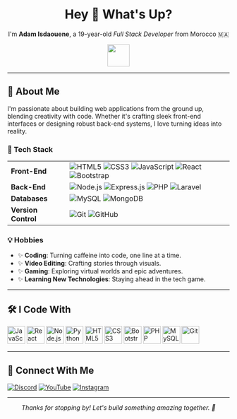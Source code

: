 <div align="center">
  <h1>Hey 👋 What's Up?</h1>
  <p>I'm <strong>Adam Isdaouene</strong>, a 19-year-old <em>Full Stack Developer</em> from Morocco 🇲🇦</p>
  <img src="https://media.giphy.com/media/hvRJCLFzcasrR4ia7z/giphy.gif" width="50"/>
</div>

---

## 🌟 About Me

I'm passionate about building web applications from the ground up, blending creativity with code. Whether it's crafting sleek front-end interfaces or designing robust back-end systems, I love turning ideas into reality.

### 🔧 Tech Stack
<table>
  <tr>
    <td><strong>Front-End</strong></td>
    <td>
      <img src="https://img.shields.io/badge/HTML5-E34F26?style=flat-square&logo=html5&logoColor=white" alt="HTML5"/>
      <img src="https://img.shields.io/badge/CSS3-1572B6?style=flat-square&logo=css3&logoColor=white" alt="CSS3"/>
      <img src="https://img.shields.io/badge/JavaScript-F7DF1E?style=flat-square&logo=javascript&logoColor=black" alt="JavaScript"/>
      <img src="https://img.shields.io/badge/React-61DAFB?style=flat-square&logo=react&logoColor=black" alt="React"/>
      <img src="https://img.shields.io/badge/Bootstrap-7952B3?style=flat-square&logo=bootstrap&logoColor=white" alt="Bootstrap"/>
    </td>
  </tr>
  <tr>
    <td><strong>Back-End</strong></td>
    <td>
      <img src="https://img.shields.io/badge/Node.js-339933?style=flat-square&logo=nodedotjs&logoColor=white" alt="Node.js"/>
      <img src="https://img.shields.io/badge/Express.js-000000?style=flat-square&logo=express&logoColor=white" alt="Express.js"/>
      <img src="https://img.shields.io/badge/PHP-777BB4?style=flat-square&logo=php&logoColor=white" alt="PHP"/>
      <img src="https://img.shields.io/badge/Laravel-FF2D20?style=flat-square&logo=laravel&logoColor=white" alt="Laravel"/>
    </td>
  </tr>
  <tr>
    <td><strong>Databases</strong></td>
    <td>
      <img src="https://img.shields.io/badge/MySQL-4479A1?style=flat-square&logo=mysql&logoColor=white" alt="MySQL"/>
      <img src="https://img.shields.io/badge/MongoDB-47A248?style=flat-square&logo=mongodb&logoColor=white" alt="MongoDB"/>
    </td>
  </tr>
  <tr>
    <td><strong>Version Control</strong></td>
    <td>
      <img src="https://img.shields.io/badge/Git-F05032?style=flat-square&logo=git&logoColor=white" alt="Git"/>
      <img src="https://img.shields.io/badge/GitHub-181717?style=flat-square&logo=github&logoColor=white" alt="GitHub"/>
    </td>
  </tr>
</table>

### 💡 Hobbies
- ✨ **Coding**: Turning caffeine into code, one line at a time.
- ✨ **Video Editing**: Crafting stories through visuals.
- ✨ **Gaming**: Exploring virtual worlds and epic adventures.
- ✨ **Learning New Technologies**: Staying ahead in the tech game.

---

## 🛠️ I Code With
<div>
  <img src="https://cdn.jsdelivr.net/npm/devicons@1.8.0/!SVG/javascript.svg" width="40" alt="JavaScript"/>
  <img src="https://cdn.jsdelivr.net/npm/devicons@1.8.0/!SVG/react.svg" width="40" alt="React"/>
  <img src="https://cdn.jsdelivr.net/npm/devicons@1.8.0/!SVG/nodejs.svg" width="40" alt="Node.js"/>
  <img src="https://cdn.jsdelivr.net/npm/devicons@1.8.0/!SVG/python.svg" width="40" alt="Python"/>
  <img src="https://cdn.jsdelivr.net/npm/devicons@1.8.0/!SVG/html5.svg" width="40" alt="HTML5"/>
  <img src="https://cdn.jsdelivr.net/npm/devicons@1.8.0/!SVG/css3.svg" width="40" alt="CSS3"/>
  <img src="https://cdn.jsdelivr.net/npm/devicons@1.8.0/!SVG/bootstrap.svg" width="40" alt="Bootstrap"/>
  <img src="https://cdn.jsdelivr.net/npm/devicons@1.8.0/!SVG/php.svg" width="40" alt="PHP"/>
  <img src="https://cdn.jsdelivr.net/npm/devicons@1.8.0/!SVG/mysql.svg" width="40" alt="MySQL"/>
  <img src="https://cdn.jsdelivr.net/npm/devicons@1.8.0/!SVG/git.svg" width="40" alt="Git"/>
</div>

---

## 📱 Connect With Me
<div>
  <a href="https://discord.gg/your-discord-invite"><img src="https://img.shields.io/badge/Discord-7289DA?style=flat-square&logo=discord&logoColor=white" alt="Discord"/></a>
  <a href="https://youtube.com/your-channel"><img src="https://img.shields.io/badge/YouTube-FF0000?style=flat-square&logo=youtube&logoColor=white" alt="YouTube"/></a>
  <a href="https://instagram.com/your-username"><img src="https://img.shields.io/badge/Instagram-E4405F?style=flat-square&logo=instagram&logoColor=white" alt="Instagram"/></a>
</div>

---

<p align="center">
  <em>Thanks for stopping by! Let's build something amazing together. 🚀</em>
</p>
